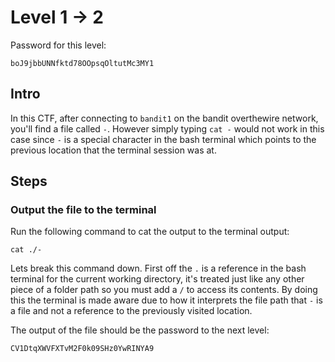 # Level 1 -> 2

Password for this level:
```
boJ9jbbUNNfktd78OOpsqOltutMc3MY1
```

## Intro

In this CTF, after connecting to `bandit1` on the bandit overthewire network,
you'll find a file called `-`. However simply typing `cat -` would not work
in this case since `-` is a special character in the bash terminal which
points to the previous location that the terminal session was at.

## Steps

### Output the file to the terminal

Run the following command to cat the output to the terminal output:
```
cat ./-
```

Lets break this command down. First off the `.` is a reference in the bash
terminal for the current working directory, it's treated just like any other
piece of a folder path so you must add a `/` to access its contents. By doing
this the terminal is made aware due to how it interprets the file path
that `-` is a file and not a reference to the previously visited location.

The output of the file should be the password to the next level:
```
CV1DtqXWVFXTvM2F0k09SHz0YwRINYA9
```